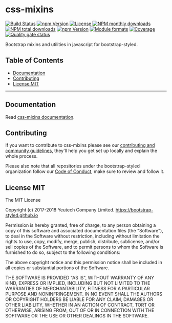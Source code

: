 # css-mixins

[![Build Status](https://travis-ci.org/bootstrap-styled/css-mixins.svg?branch=master)](https://travis-ci.org/bootstrap-styled/css-mixins) [![npm Version](https://img.shields.io/npm/v/@bootstrap-styled/css-mixins.svg?style=flat)](https://www.npmjs.com/package/@bootstrap-styled/css-mixins) [![License](https://img.shields.io/npm/l/@bootstrap-styled/css-mixins.svg?style=flat)](https://www.npmjs.com/package/@bootstrap-styled/css-mixins) [![NPM monthly downloads](https://img.shields.io/npm/dm/@bootstrap-styled/css-mixins.svg?style=flat)](https://npmjs.org/package/@bootstrap-styled/css-mixins) [![NPM total downloads](https://img.shields.io/npm/dt/@bootstrap-styled/css-mixins.svg?style=flat)](https://npmjs.org/package/@bootstrap-styled/css-mixins) [![npm Version](https://img.shields.io/node/v/@bootstrap-styled/css-mixins.svg?style=flat)](https://www.npmjs.com/package/@bootstrap-styled/css-mixins) [![Module formats](https://img.shields.io/badge/module%20formats-umd%2C%20cjs%2C%20esm-green.svg?style=flat)](https://www.npmjs.com/package/@bootstrap-styled/css-mixins)
[![Coverage](https://sonarcloud.io/api/project_badges/measure?project=com.github.bootstrap-styled.css-mixins&metric=coverage)](https://sonarcloud.io/dashboard?id=com.github.bootstrap-styled.css-mixins) [![Quality gate status](https://sonarcloud.io/api/project_badges/measure?project=com.github.bootstrap-styled.css-mixins&metric=alert_status)](https://sonarcloud.io/dashboard?id=com.github.bootstrap-styled.css-mixins)

Bootstrap mixins and utilities in javascript for bootstrap-styled.


## Table of Contents

  - [Documentation](#documentation)
  - [Contributing](#contributing)
  - [License MIT](#license-mit)

---

## Documentation

Read [css-mixins documentation](https://bootstrap-styled.github.io/css-mixins).


## Contributing

If you want to contribute to css-mixins please see our [contributing and community guidelines](https://github.com/bootstrap-styled/css-mixins/blob/master/CONTRIBUTING.md), they\'ll help you get set up locally and explain the whole process.

Please also note that all repositories under the bootstrap-styled organization follow our [Code of Conduct](https://github.com/bootstrap-styled/css-mixins/blob/master/CODE_OF_CONDUCT.md), make sure to review and follow it.

## License MIT

The MIT License

Copyright (c) 2017-2018 Yeutech Company Limited. https://bootstrap-styled.github.io

Permission is hereby granted, free of charge, to any person obtaining a copy
of this software and associated documentation files (the "Software"), to deal
in the Software without restriction, including without limitation the rights
to use, copy, modify, merge, publish, distribute, sublicense, and/or sell
copies of the Software, and to permit persons to whom the Software is
furnished to do so, subject to the following conditions:

The above copyright notice and this permission notice shall be included in
all copies or substantial portions of the Software.

THE SOFTWARE IS PROVIDED "AS IS", WITHOUT WARRANTY OF ANY KIND, EXPRESS OR
IMPLIED, INCLUDING BUT NOT LIMITED TO THE WARRANTIES OF MERCHANTABILITY,
FITNESS FOR A PARTICULAR PURPOSE AND NONINFRINGEMENT. IN NO EVENT SHALL THE
AUTHORS OR COPYRIGHT HOLDERS BE LIABLE FOR ANY CLAIM, DAMAGES OR OTHER
LIABILITY, WHETHER IN AN ACTION OF CONTRACT, TORT OR OTHERWISE, ARISING FROM,
OUT OF OR IN CONNECTION WITH THE SOFTWARE OR THE USE OR OTHER DEALINGS IN
THE SOFTWARE.

